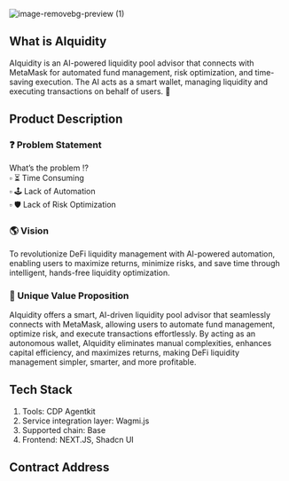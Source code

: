 ![image-removebg-preview (1)](https://github.com/user-attachments/assets/db17d566-54a3-4334-a954-0c2750444ad2)
## What is AIquidity

AIquidity is an AI-powered liquidity pool advisor that connects with MetaMask for automated fund management, risk optimization, and time-saving execution. The AI acts as a smart wallet, managing liquidity and executing transactions on behalf of users. 🚀

## Product Description
### ❓ Problem Statement 
What’s the problem ⁉️ <br/>
▫️ ⏳ Time Consuming <br/>
▫️ 🕹️ Lack of Automation <br/>
▫️ 🛡 Lack of Risk Optimization 

### 🌎 Vision 
To revolutionize DeFi liquidity management with AI-powered automation, enabling users to maximize returns, minimize risks, and save time through intelligent, hands-free liquidity optimization. 

### 📢 Unique Value Proposition 
AIquidity offers a smart, AI-driven liquidity pool advisor that seamlessly connects with MetaMask, allowing users to automate fund management, optimize risk, and execute transactions effortlessly. By acting as an autonomous wallet, AIquidity eliminates manual complexities, enhances capital efficiency, and maximizes returns, making DeFi liquidity management simpler, smarter, and more profitable. 

## Tech Stack
1. Tools: CDP Agentkit
2. Service integration layer: Wagmi.js
3. Supported chain: Base
4. Frontend: NEXT.JS, Shadcn UI

## Contract Address 

